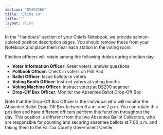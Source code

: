 ```yaml
---
section: "OVERVIEW"
title: "Slide 10"
title: ""
layout: slide
---
```


In the "Handouts" section of your Chiefs Notebook, we provide salmon-colored position description pages. You should remove these from your Notebook and place them near each station in the voting room.

Election officers will rotate among the following duties during election day:

- **Voter Information Officer**: Greet voters, answer questions
- **Pollbook Officer**: Check in voters on Poll Pad
- **Ballot Officer**: Issue ballots to voters
- **Voting Booth Officer**: Instruct voters at voting booths
- **Voting Machine Officer**: Instruct voters at DS200 scanner
- **Drop-Off Box Officer**: Monitor the Absentee Ballot Drop-Off Box

Note that the Drop-Off Box Officer is the individual who will monitor the Absentee Ballot Drop-Off Box between 6 a.m. and 7 p.m. You can rotate this position and have different officers perform this function throughout the day. This position is different from the two Absentee Ballot Collectors, who are responsible for counting and securing absentee ballots at 7:00 p.m. and taking them to the Fairfax County Government Center.




